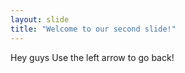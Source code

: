 ```yaml
---
layout: slide
title: "Welcome to our second slide!"
---
```

Hey guys
Use the left arrow to go back!
